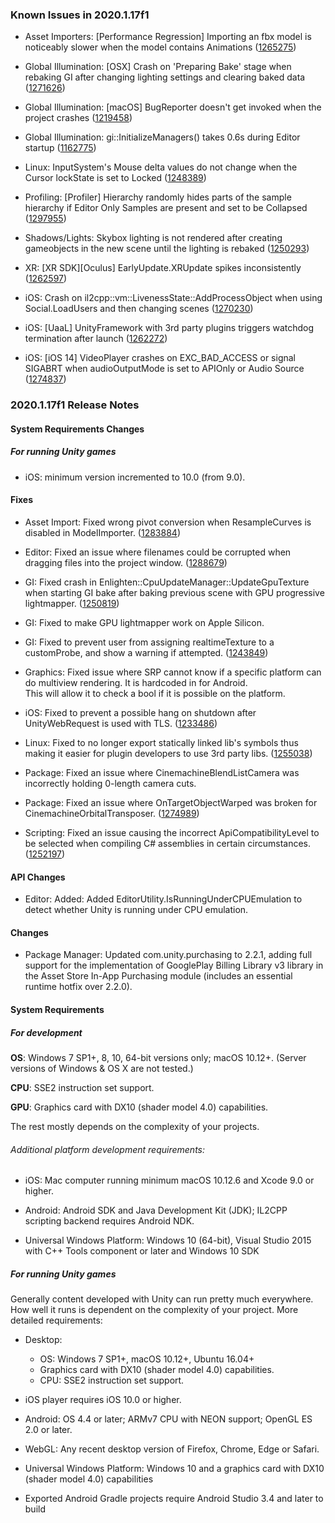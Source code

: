 ### Known Issues in 2020.1.17f1

*   Asset Importers: \[Performance Regression\] Importing an fbx model is noticeably slower when the model contains Animations ([1265275](https://issuetracker.unity3d.com/issues/performance-regression-importing-an-fbx-model-is-noticeably-slower-when-the-model-contains-animations))
    
*   Global Illumination: \[OSX\] Crash on 'Preparing Bake' stage when rebaking GI after changing lighting settings and clearing baked data ([1271626](https://issuetracker.unity3d.com/issues/osx-crash-on-preparing-bake-stage-when-rebaking-gi-after-changing-lighting-settings-and-clearing-baked-data))
    
*   Global Illumination: \[macOS\] BugReporter doesn't get invoked when the project crashes ([1219458](https://issuetracker.unity3d.com/issues/macos-bugreporter-doesnt-get-invoked-when-the-project-crashes))
    
*   Global Illumination: gi::InitializeManagers() takes 0.6s during Editor startup ([1162775](https://issuetracker.unity3d.com/issues/gi-initializemanagers-takes-0-dot-4s-during-editor-startup))
    
*   Linux: InputSystem's Mouse delta values do not change when the Cursor lockState is set to Locked ([1248389](https://issuetracker.unity3d.com/issues/linux-inputsystems-mouse-delta-values-do-not-change-when-the-cursor-lockstate-is-set-to-locked))
    
*   Profiling: \[Profiler\] Hierarchy randomly hides parts of the sample hierarchy if Editor Only Samples are present and set to be Collapsed ([1297955](https://issuetracker.unity3d.com/issues/profiler-hierarchy-randomly-hides-parts-of-the-sample-hierarchy-if-editor-only-samples-are-present-and-set-to-be-collapsed))
    
*   Shadows/Lights: Skybox lighting is not rendered after creating gameobjects in the new scene until the lighting is rebaked ([1250293](https://issuetracker.unity3d.com/issues/skybox-lighting-is-not-shown-after-creating-new-gameobjects-in-the-new-scene))
    
*   XR: \[XR SDK\]\[Oculus\] EarlyUpdate.XRUpdate spikes inconsistently ([1262597](https://issuetracker.unity3d.com/issues/xr-sdk-oculus-earlyupdate-dot-xrupdate-spikes-inconsistently))
    
*   iOS: Crash on il2cpp::vm::LivenessState::AddProcessObject when using Social.LoadUsers and then changing scenes ([1270230](https://issuetracker.unity3d.com/issues/ios-il2cpp-crash-on-il2cpp-vm-livenessstate-addprocessobject-when-using-social-dot-loadusers-and-then-changing-scenes))
    
*   iOS: \[UaaL\] UnityFramework with 3rd party plugins triggers watchdog termination after launch ([1262272](https://issuetracker.unity3d.com/issues/ios-unityframework-with-3rd-party-plugins-triggers-watchdog-termination-after-launch))
    
*   iOS: \[iOS 14\] VideoPlayer crashes on EXC\_BAD\_ACCESS or signal SIGABRT when audioOutputMode is set to APIOnly or Audio Source ([1274837](https://issuetracker.unity3d.com/issues/ios-videoplayer-crashes-when-audiooutputmode-is-set-to-apionly-or-audiosource))
    

### 2020.1.17f1 Release Notes

#### System Requirements Changes

##### For running Unity games

*   iOS: minimum version incremented to 10.0 (from 9.0).

#### Fixes

*   Asset Import: Fixed wrong pivot conversion when ResampleCurves is disabled in ModelImporter. ([1283884](https://issuetracker.unity3d.com/issues/animation-stutters-when-resample-curves-option-is-disabled-in-model-import-settings-animation-tab))
    
*   Editor: Fixed an issue where filenames could be corrupted when dragging files into the project window. ([1288679](https://issuetracker.unity3d.com/issues/files-are-renamed-when-dragged-into-unity-using-file-explorer))
    
*   GI: Fixed crash in Enlighten::CpuUpdateManager::UpdateGpuTexture when starting GI bake after baking previous scene with GPU progressive lightmapper. ([1250819](https://issuetracker.unity3d.com/issues/crash-in-enlighten-cpuupdatemanager-updategputexture-when-starting-gi-bake-after-baking-previous-scene-with-gpu-plm))
    
*   GI: Fixed to make GPU lightmapper work on Apple Silicon.
    
*   GI: Fixed to prevent user from assigning realtimeTexture to a customProbe, and show a warning if attempted. ([1243849](https://issuetracker.unity3d.com/issues/crash-on-reflectionprobes-presentprobe-when-calling-reflectionprobe-dot-renderprobe-in-start-method))
    
*   Graphics: Fixed issue where SRP cannot know if a specific platform can do multiview rendering. It is hardcoded in for Android.  
    This will allow it to check a bool if it is possible on the platform.
    
*   iOS: Fixed to prevent a possible hang on shutdown after UnityWebRequest is used with TLS. ([1233486](https://issuetracker.unity3d.com/issues/ios-tvos-application-dot-quit-freezes-the-application-if-unitywebrequest-was-called))
    
*   Linux: Fixed to no longer export statically linked lib's symbols thus making it easier for plugin developers to use 3rd party libs. ([1255038](https://issuetracker.unity3d.com/issues/linux-crash-on-debugstringtofile-when-entering-play-mode-due-to-an-openssl-library-dependency))
    
*   Package: Fixed an issue where CinemachineBlendListCamera was incorrectly holding 0-length camera cuts.
    
*   Package: Fixed an issue where OnTargetObjectWarped was broken for CinemachineOrbitalTransposer. ([1274989](https://issuetracker.unity3d.com/issues/cinemachine-camera-stutters-when-it-has-cinemachinebrain-component-and-it-is-using-the-smart-update-method))
    
*   Scripting: Fixed an issue causing the incorrect ApiCompatibilityLevel to be selected when compiling C# assemblies in certain circumstances. ([1252197](https://issuetracker.unity3d.com/issues/reference-to-type-vector4-claims-it-is-defined-in-system-dot-numerics-but-it-could-not-be-found-after-recompiling-scripts))
    

#### API Changes

*   Editor: Added: Added EditorUtility.IsRunningUnderCPUEmulation to detect whether Unity is running under CPU emulation.

#### Changes

*   Package Manager: Updated com.unity.purchasing to 2.2.1, adding full support for the implementation of GooglePlay Billing Library v3 library in the Asset Store In-App Purchasing module (includes an essential runtime hotfix over 2.2.0).

#### System Requirements

##### For development

**OS**: Windows 7 SP1+, 8, 10, 64-bit versions only; macOS 10.12+. (Server versions of Windows & OS X are not tested.)

**CPU**: SSE2 instruction set support.

**GPU**: Graphics card with DX10 (shader model 4.0) capabilities.

The rest mostly depends on the complexity of your projects.

###### Additional platform development requirements:

*   iOS: Mac computer running minimum macOS 10.12.6 and Xcode 9.0 or higher.
    
*   Android: Android SDK and Java Development Kit (JDK); IL2CPP scripting backend requires Android NDK.
    
*   Universal Windows Platform: Windows 10 (64-bit), Visual Studio 2015 with C++ Tools component or later and Windows 10 SDK
    

##### For running Unity games

Generally content developed with Unity can run pretty much everywhere. How well it runs is dependent on the complexity of your project. More detailed requirements:

*   Desktop:
    
    *   OS: Windows 7 SP1+, macOS 10.12+, Ubuntu 16.04+
    *   Graphics card with DX10 (shader model 4.0) capabilities.
    *   CPU: SSE2 instruction set support.
*   iOS player requires iOS 10.0 or higher.
    
*   Android: OS 4.4 or later; ARMv7 CPU with NEON support; OpenGL ES 2.0 or later.
    
*   WebGL: Any recent desktop version of Firefox, Chrome, Edge or Safari.
    
*   Universal Windows Platform: Windows 10 and a graphics card with DX10 (shader model 4.0) capabilities
    
*   Exported Android Gradle projects require Android Studio 3.4 and later to build